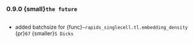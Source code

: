 ### 0.9.0 {small}`the future`

```{rubric} Features
```
* added batchsize for {func}`~rapids_singlecell.tl.embedding_density` {pr}`67` {smaller}`S Dicks`
